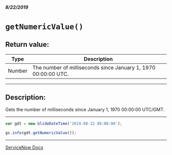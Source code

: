 ##### 8/22/2019
# `getNumericValue()`

## Return value:
| Type | Description |
|---|---|
| Number | The number of milliseconds since January 1, 1970 00:00:00 UTC. |

---

## Description:
Gets the number of milliseconds since January 1, 1970 00:00:00 UTC/GMT.

---

```js
var gdt = new GlideDateTime('2019-08-22 09:00:00');

gs.info(gdt.getNumericValue());
```

---

[ServiceNow Docs](https://developer.servicenow.com/app.do#!/api_doc?v=madrid&id=r_ScopedGlideDateTimeGetNumericValue)